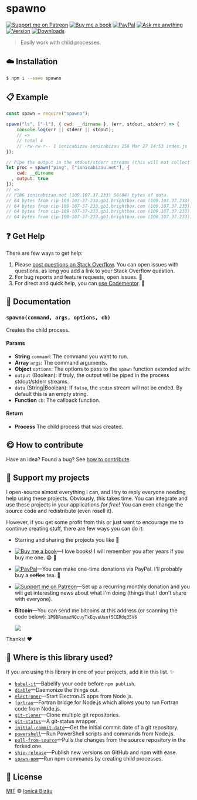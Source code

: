 <!-- Please do not edit this file. Edit the `blah` field in the `package.json` instead. If in doubt, open an issue. -->


# spawno

 [![Support me on Patreon][badge_patreon]][patreon] [![Buy me a book][badge_amazon]][amazon] [![PayPal][badge_paypal_donate]][paypal-donations] [![Ask me anything](https://img.shields.io/badge/ask%20me-anything-1abc9c.svg)](https://github.com/IonicaBizau/ama) [![Version](https://img.shields.io/npm/v/spawno.svg)](https://www.npmjs.com/package/spawno) [![Downloads](https://img.shields.io/npm/dt/spawno.svg)](https://www.npmjs.com/package/spawno)

> Easily work with child processes.

## :cloud: Installation

```sh
$ npm i --save spawno
```


## :clipboard: Example



```js
const spawn = require("spawno");

spawn("ls", ["-l"], { cwd: __dirname }, (err, stdout, stderr) => {
    console.log(err || stderr || stdout);
    // =>
    // total 4
    // -rw-rw-r-- 1 ionicabizau ionicabizau 256 Mar 27 14:53 index.js
});

// Pipe the output in the stdout/stderr streams (this will not collect the output in memory)
let proc = spawn("ping", ["ionicabizau.net"], {
    cwd: __dirname
  , output: true
});
// =>
// PING ionicabizau.net (109.107.37.233) 56(84) bytes of data.
// 64 bytes from cip-109-107-37-233.gb1.brightbox.com (109.107.37.233): icmp_seq=1 ttl=54 time=49.2 ms
// 64 bytes from cip-109-107-37-233.gb1.brightbox.com (109.107.37.233): icmp_seq=2 ttl=54 time=44.4 ms
// 64 bytes from cip-109-107-37-233.gb1.brightbox.com (109.107.37.233): icmp_seq=3 ttl=54 time=47.9 ms
// 64 bytes from cip-109-107-37-233.gb1.brightbox.com (109.107.37.233): icmp_seq=4 ttl=54 time=46.3 ms
```



## :question: Get Help

There are few ways to get help:

 1. Please [post questions on Stack Overflow](https://stackoverflow.com/questions/ask). You can open issues with questions, as long you add a link to your Stack Overflow question.
 2. For bug reports and feature requests, open issues. :bug:
 3. For direct and quick help, you can [use Codementor](https://www.codementor.io/johnnyb). :rocket:


## :memo: Documentation


### `spawno(command, args, options, cb)`
Creates the child process.

#### Params

- **String** `command`: The command you want to run.
- **Array** `args`: The command arguments.
- **Object** `options`: The options to pass to the `spawn` function extended with:
 - `output` (Boolean): If truly, the output will be piped in the
   process stdout/stderr streams.
 - `data` (String|Boolean): If `false`, the `stdin` stream will not be ended. By default this is an empty string.
- **Function** `cb`: The callback function.

#### Return
- **Process** The child process that was created.



## :yum: How to contribute
Have an idea? Found a bug? See [how to contribute][contributing].


## :sparkling_heart: Support my projects

I open-source almost everything I can, and I try to reply everyone needing help using these projects. Obviously,
this takes time. You can integrate and use these projects in your applications *for free*! You can even change the source code and redistribute (even resell it).

However, if you get some profit from this or just want to encourage me to continue creating stuff, there are few ways you can do it:

 - Starring and sharing the projects you like :rocket:
 - [![Buy me a book][badge_amazon]][amazon]—I love books! I will remember you after years if you buy me one. :grin: :book:
 - [![PayPal][badge_paypal]][paypal-donations]—You can make one-time donations via PayPal. I'll probably buy a ~~coffee~~ tea. :tea:
 - [![Support me on Patreon][badge_patreon]][patreon]—Set up a recurring monthly donation and you will get interesting news about what I'm doing (things that I don't share with everyone).
 - **Bitcoin**—You can send me bitcoins at this address (or scanning the code below): `1P9BRsmazNQcuyTxEqveUsnf5CERdq35V6`

    ![](https://i.imgur.com/z6OQI95.png)

Thanks! :heart:


## :dizzy: Where is this library used?
If you are using this library in one of your projects, add it in this list. :sparkles:


 - [`babel-it`](https://github.com/IonicaBizau/babel-it#readme)—Babelify your code before `npm publish`.
 - [`diable`](https://github.com/IonicaBizau/diable)—Daemonize the things out.
 - [`electroner`](https://github.com/IonicaBizau/electroner#readme)—Start ElectronJS apps from Node.js.
 - [`fortran`](https://github.com/IonicaBizau/node-fortran)—Fortran bridge for Node.js which allows you to run Fortran code from Node.js.
 - [`git-cloner`](https://github.com/IonicaBizau/git-cloner#readme)—Clone multiple git repositories.
 - [`git-status`](https://github.com/IonicaBizau/git-status#readme)—A git-status wrapper.
 - [`initial-commit-date`](https://github.com/IonicaBizau/initial-commit-date#readme)—Get the initial commit date of a git repository.
 - [`powershell`](https://github.com/IonicaBizau/powershell#readme)—Run PowerShell scripts and commands from Node.js.
 - [`pull-from-source`](https://github.com/IonicaBizau/pull-from-source#readme)—Pulls the changes from the source repository in the forked one.
 - [`ship-release`](https://github.com/IonicaBizau/ship-release#readme)—Publish new versions on GitHub and npm with ease.
 - [`spawn-npm`](https://github.com/IonicaBizau/spawn-npm#readme)—Run npm commands by creating child processes.

## :scroll: License

[MIT][license] © [Ionică Bizău][website]

[badge_patreon]: http://ionicabizau.github.io/badges/patreon.svg
[badge_amazon]: http://ionicabizau.github.io/badges/amazon.svg
[badge_paypal]: http://ionicabizau.github.io/badges/paypal.svg
[badge_paypal_donate]: http://ionicabizau.github.io/badges/paypal_donate.svg
[patreon]: https://www.patreon.com/ionicabizau
[amazon]: http://amzn.eu/hRo9sIZ
[paypal-donations]: https://www.paypal.com/cgi-bin/webscr?cmd=_s-xclick&hosted_button_id=RVXDDLKKLQRJW
[donate-now]: http://i.imgur.com/6cMbHOC.png

[license]: http://showalicense.com/?fullname=Ionic%C4%83%20Biz%C4%83u%20%3Cbizauionica%40gmail.com%3E%20(https%3A%2F%2Fionicabizau.net)&year=2016#license-mit
[website]: https://ionicabizau.net
[contributing]: /CONTRIBUTING.md
[docs]: /DOCUMENTATION.md
